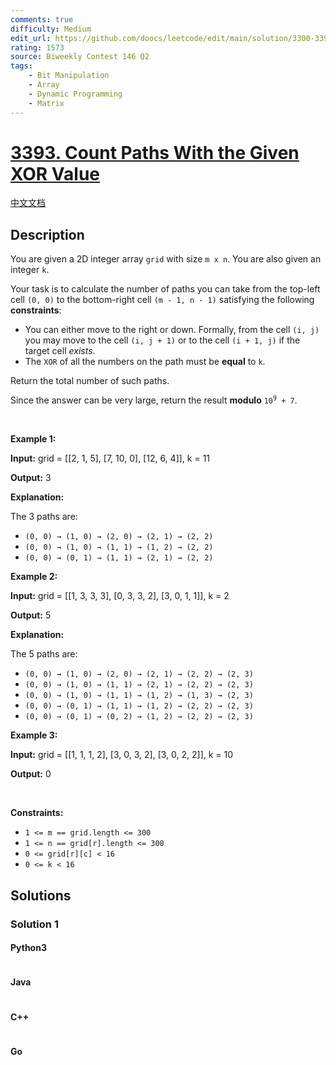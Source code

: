 ```yaml
---
comments: true
difficulty: Medium
edit_url: https://github.com/doocs/leetcode/edit/main/solution/3300-3399/3393.Count%20Paths%20With%20the%20Given%20XOR%20Value/README_EN.md
rating: 1573
source: Biweekly Contest 146 Q2
tags:
    - Bit Manipulation
    - Array
    - Dynamic Programming
    - Matrix
---
```


<!-- problem:start -->

# [3393. Count Paths With the Given XOR Value](https://leetcode.com/problems/count-paths-with-the-given-xor-value)

[中文文档](/solution/3300-3399/3393.Count%20Paths%20With%20the%20Given%20XOR%20Value/README.md)

## Description

<!-- description:start -->

<p>You are given a 2D integer array <code>grid</code> with size <code>m x n</code>. You are also given an integer <code>k</code>.</p>

<p>Your task is to calculate the number of paths you can take from the top-left cell <code>(0, 0)</code> to the bottom-right cell <code>(m - 1, n - 1)</code> satisfying the following <strong>constraints</strong>:</p>

<ul>
	<li>You can either move to the right or down. Formally, from the cell <code>(i, j)</code> you may move to the cell <code>(i, j + 1)</code> or to the cell <code>(i + 1, j)</code> if the target cell <em>exists</em>.</li>
	<li>The <code>XOR</code> of all the numbers on the path must be <strong>equal</strong> to <code>k</code>.</li>
</ul>

<p>Return the total number of such paths.</p>

<p>Since the answer can be very large, return the result <strong>modulo</strong> <code>10<sup>9</sup> + 7</code>.</p>

<p>&nbsp;</p>
<p><strong class="example">Example 1:</strong></p>

<div class="example-block">
<p><strong>Input:</strong> <span class="example-io">grid = [[2, 1, 5], [7, 10, 0], [12, 6, 4]], k = 11</span></p>

<p><strong>Output:</strong> <span class="example-io">3</span></p>

<p><strong>Explanation:</strong>&nbsp;</p>

<p>The 3 paths are:</p>

<ul>
	<li><code>(0, 0) &rarr; (1, 0) &rarr; (2, 0) &rarr; (2, 1) &rarr; (2, 2)</code></li>
	<li><code>(0, 0) &rarr; (1, 0) &rarr; (1, 1) &rarr; (1, 2) &rarr; (2, 2)</code></li>
	<li><code>(0, 0) &rarr; (0, 1) &rarr; (1, 1) &rarr; (2, 1) &rarr; (2, 2)</code></li>
</ul>
</div>

<p><strong class="example">Example 2:</strong></p>

<div class="example-block">
<p><strong>Input:</strong> <span class="example-io">grid = [[1, 3, 3, 3], [0, 3, 3, 2], [3, 0, 1, 1]], k = 2</span></p>

<p><strong>Output:</strong> <span class="example-io">5</span></p>

<p><strong>Explanation:</strong></p>

<p>The 5 paths are:</p>

<ul>
	<li><code>(0, 0) &rarr; (1, 0) &rarr; (2, 0) &rarr; (2, 1) &rarr; (2, 2) &rarr; (2, 3)</code></li>
	<li><code>(0, 0) &rarr; (1, 0) &rarr; (1, 1) &rarr; (2, 1) &rarr; (2, 2) &rarr; (2, 3)</code></li>
	<li><code>(0, 0) &rarr; (1, 0) &rarr; (1, 1) &rarr; (1, 2) &rarr; (1, 3) &rarr; (2, 3)</code></li>
	<li><code>(0, 0) &rarr; (0, 1) &rarr; (1, 1) &rarr; (1, 2) &rarr; (2, 2) &rarr; (2, 3)</code></li>
	<li><code>(0, 0) &rarr; (0, 1) &rarr; (0, 2) &rarr; (1, 2) &rarr; (2, 2) &rarr; (2, 3)</code></li>
</ul>
</div>

<p><strong class="example">Example 3:</strong></p>

<div class="example-block">
<p><strong>Input:</strong> <span class="example-io">grid = [[1, 1, 1, 2], [3, 0, 3, 2], [3, 0, 2, 2]], k = 10</span></p>

<p><strong>Output:</strong> <span class="example-io">0</span></p>
</div>

<p>&nbsp;</p>
<p><strong>Constraints:</strong></p>

<ul>
	<li><code>1 &lt;= m == grid.length &lt;= 300</code></li>
	<li><code>1 &lt;= n == grid[r].length &lt;= 300</code></li>
	<li><code>0 &lt;= grid[r][c] &lt; 16</code></li>
	<li><code>0 &lt;= k &lt; 16</code></li>
</ul>

<!-- description:end -->

## Solutions

<!-- solution:start -->

### Solution 1

<!-- tabs:start -->

#### Python3

```python

```

#### Java

```java

```

#### C++

```cpp

```

#### Go

```go

```

<!-- tabs:end -->

<!-- solution:end -->

<!-- problem:end -->
